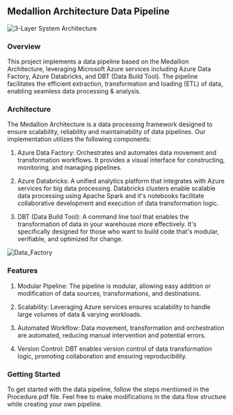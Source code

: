 ## Medallion Architecture Data Pipeline

![3-Layer System Architecture](https://github.com/abhishekshah25/3-layer-Medallion-Data-Pipeline/assets/147745895/9d496bd2-4530-42a7-9627-165e79cdf631)

### Overview

This project implements a data pipeline based on the Medallion Architecture, leveraging Microsoft Azure services including Azure Data Factory, Azure Databricks, and DBT (Data Build Tool). The pipeline facilitates the efficient extraction, transformation and loading (ETL) of data, enabling seamless data processing & analysis.

### Architecture

The Medallion Architecture is a data processing framework designed to ensure scalability, reliability and maintainability of data pipelines. Our implementation utilizes the following components:

1. Azure Data Factory: Orchestrates and automates data movement and transformation workflows. It provides a visual interface for constructing, monitoring, and managing pipelines.

2. Azure Databricks: A unified analytics platform that integrates with Azure services for big data processing. Databricks clusters enable scalable data processing using Apache Spark and it's notebooks facilitate collaborative development and execution of data transformation logic.

3. DBT (Data Build Tool): A command line tool that enables the transformation of data in your warehouse more effectively. It's specifically designed for those who want to build code that's modular, verifiable, and optimized for change.

![Data_Factory](https://github.com/abhishekshah25/3-layer-Medallion-Data-Pipeline/assets/147745895/c8c1d3a1-6874-4f99-b078-ecaac353490f)

### Features

1. Modular Pipeline: The pipeline is modular, allowing easy addition or modification of data sources, transformations, and destinations.
   
2. Scalability: Leveraging Azure services ensures scalability to handle large volumes of data & varying workloads.
   
3. Automated Workflow: Data movement, transformation and orchestration are automated, reducing manual intervention and potential errors.
 
4. Version Control: DBT enables version control of data transformation logic, promoting collaboration and ensuring reproducibility.

### Getting Started

To get started with the data pipeline, follow the steps mentioned in the Procedure.pdf file. Feel free to make modifications in the data flow structure while creating your own pipeline. 
